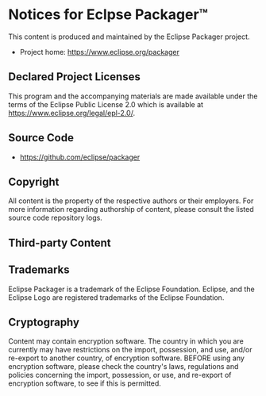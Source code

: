 # Notices for Eclpse Packager™

This content is produced and maintained by the Eclipse Packager project.

 * Project home: https://www.eclipse.org/packager

## Declared Project Licenses

This program and the accompanying materials are made available under the terms
of the Eclipse Public License 2.0 which is available at https://www.eclipse.org/legal/epl-2.0/.

## Source Code

* https://github.com/eclipse/packager

## Copyright

All content is the property of the respective authors or their employers.
For more information regarding authorship of content, please consult the
listed source code repository logs.

## Third-party Content

## Trademarks

Eclipse Packager is a trademark of the Eclipse Foundation.
Eclipse, and the Eclipse Logo are registered trademarks of the Eclipse Foundation.

## Cryptography

Content may contain encryption software. The country in which you are currently
may have restrictions on the import, possession, and use, and/or re-export to
another country, of encryption software. BEFORE using any encryption software,
please check the country's laws, regulations and policies concerning the import,
possession, or use, and re-export of encryption software, to see if this is
permitted.
